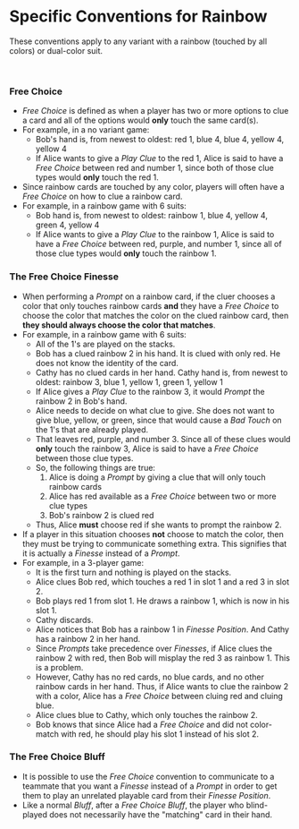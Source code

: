 # Specific Conventions for Rainbow

These conventions apply to any variant with a rainbow (touched by all colors) or dual-color suit.

<br />

### Free Choice

* *Free Choice* is defined as when a player has two or more options to clue a card and all of the options would **only** touch the same card(s).
* For example, in a no variant game:
  * Bob's hand is, from newest to oldest: red 1, blue 4, blue 4, yellow 4, yellow 4
  * If Alice wants to give a *Play Clue* to the red 1, Alice is said to have a *Free Choice* between red and number 1, since both of those clue types would **only** touch the red 1.
* Since rainbow cards are touched by any color, players will often have a *Free Choice* on how to clue a rainbow card.
* For example, in a rainbow game with 6 suits:
  * Bob hand is, from newest to oldest: rainbow 1, blue 4, yellow 4, green 4, yellow 4
  * If Alice wants to give a *Play Clue* to the rainbow 1, Alice is said to have a *Free Choice* between red, purple, and number 1, since all of those clue types would **only** touch the rainbow 1.

### The Free Choice Finesse

* When performing a *Prompt* on a rainbow card, if the cluer chooses a color that only touches rainbow cards **and** they have a *Free Choice* to choose the color that matches the color on the clued rainbow card, then **they should always choose the color that matches**.
* For example, in a rainbow game with 6 suits:
  * All of the 1's are played on the stacks.
  * Bob has a clued rainbow 2 in his hand. It is clued with only red. He does not know the identity of the card.
  * Cathy has no clued cards in her hand. Cathy hand is, from newest to oldest: rainbow 3, blue 1, yellow 1, green 1, yellow 1
  * If Alice gives a *Play Clue* to the rainbow 3, it would *Prompt* the rainbow 2 in Bob's hand.
  * Alice needs to decide on what clue to give. She does not want to give blue, yellow, or green, since that would cause a *Bad Touch* on the 1's that are already played.
  * That leaves red, purple, and number 3. Since all of these clues would **only** touch the rainbow 3, Alice is said to have a *Free Choice* between those clue types.
  * So, the following things are true:
    1) Alice is doing a *Prompt* by giving a clue that will only touch rainbow cards
    2) Alice has red available as a *Free Choice* between two or more clue types
    3) Bob's rainbow 2 is clued red
  * Thus, Alice **must** choose red if she wants to prompt the rainbow 2.
* If a player in this situation chooses **not** choose to match the color, then they must be trying to communicate something extra. This signifies that it is actually a *Finesse* instead of a *Prompt*.
* For example, in a 3-player game:
  * It is the first turn and nothing is played on the stacks.
  * Alice clues Bob red, which touches a red 1 in slot 1 and a red 3 in slot 2.
  * Bob plays red 1 from slot 1. He draws a rainbow 1, which is now in his slot 1.
  * Cathy discards.
  * Alice notices that Bob has a rainbow 1 in *Finesse Position*. And Cathy has a rainbow 2 in her hand.
  * Since *Prompts* take precedence over *Finesses*, if Alice clues the rainbow 2 with red, then Bob will misplay the red 3 as rainbow 1. This is a problem.
  * However, Cathy has no red cards, no blue cards, and no other rainbow cards in her hand. Thus, if Alice wants to clue the rainbow 2 with a color, Alice has a *Free Choice* between cluing red and cluing blue.
  * Alice clues blue to Cathy, which only touches the rainbow 2.
  * Bob knows that since Alice had a *Free Choice* and did not color-match with red, he should play his slot 1 instead of his slot 2.

### The Free Choice Bluff

* It is possible to use the *Free Choice* convention to communicate to a teammate that you want a *Finesse* instead of a *Prompt* in order to get them to play an unrelated playable card from their *Finesse Position*.
* Like a normal *Bluff*, after a *Free Choice Bluff*, the player who blind-played does not necessarily have the "matching" card in their hand.
